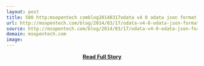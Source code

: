 ```yaml
---
layout: post
title: 500 http:msopentech comblog20140317odata v4 0 odata json format v4 0 approved oasis standards
url: http://msopentech.com/blog/2014/03/17/odata-v4-0-odata-json-format-v4-0-approved-oasis-standards/
source: http://msopentech.com/blog/2014/03/17/odata-v4-0-odata-json-format-v4-0-approved-oasis-standards/
domain: msopentech.com
image: 
---
```


<p></p>
<center><p><a href="http://msopentech.com/blog/2014/03/17/odata-v4-0-odata-json-format-v4-0-approved-oasis-standards/" style='padding:25px; font-sze:18px; font-weight: bold;'>Read Full Story</a></p></center>
